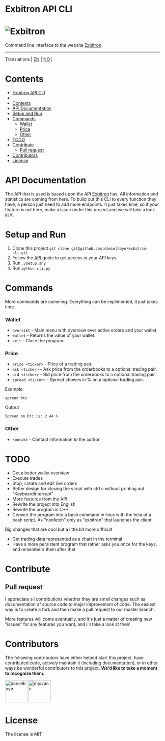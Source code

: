 # Exbitron API CLI

# ![Exbitron](https://cdn.discordapp.com/attachments/994252098571079740/1051226477875691660/image.png)

Command line interface to the website [Exbitron](https://www.exbitron.com/)

---

Translations | [EN](README.md) | [NO](README_NO.md) |

# Contents
- [Exbitron API CLI](#exbitron-api-cli)
- [](#)
- [Contents](#contents)
- [API Documentation](#api-documentation)
- [Setup and Run](#setup-and-run)
- [Commands](#commands)
    - [Wallet](#wallet)
    - [Price](#price)
    - [Other](#other)
- [TODO](#todo)
- [Contribute](#contribute)
  - [Pull request](#pull-request)
- [Contributors](#contributors)
- [License](#license)

# API Documentation

The API that is used is based upon the API [Exbitron](https://www.exbitron.com/kb/api.html) has. All information and statistics are coming from here. To build out this CLI to every function they have, a person just need to add more endpoints. It just takes time, so if your feature is not here, make a issue under this project and we will take a look at it.

# Setup and Run 

1. Clone this project `git clone git@github.com:danielboye/exbitron-cli.git`
2. Follow the [API](api.md) guide to get access to your API keys.
3. Run `./setup.shy`
4. Run `python cli.py`

# Commands

More commands are comming. Everything can be implimented, it just takes time. 

### Wallet
- `oversikt` - Main menu with overview over active orders and your wallet.
- `wallet` - Returns the value of your wallet. 
- `exit` - Close the program.

### Price

- `price <ticker>` - Price of a trading pair.
- `ask <ticker>` - Ask price from the orderbooks to a optional trading pair.
- `bid <ticker>` - Bid price from the orderbooks to a optional trading pair.
- `spread <ticker>` - Spread showes in % on a optional trading pair.

Example:


```shell
spread btc
```
Output

```shell
Spread on btc is: 2.44 %
```

### Other
- `kontakt` - Contact information to the author.

# TODO

- Get a better wallet overview
- Execute trades
- Stop, create and edit live orders
- Better design for closing the script with ctrl c without printing out "KeyboardInterrupt"
- More features from the API
- Rewrite the project into English
- Rewrite the program in C++
- Convert the program into a bash command in linux with the help of a bash script. As "neofetch" only as "exbitron" that launches the client

Big changes that are cool but a little bit more difficult

- Get trading data represented as a chart in the terminal 
- Have a more persistent program that rather asks you once for the keys, and remembers them after that

# Contribute

## Pull request

I appreciate all contributions whether they are small changes such as documentation of source code to major improvement of
code. The easiest way is to create a fork and then make a pull request to our master branch.

More features will come eventually, and it's just a matter of creating new "issues" for any features you want, and I'll take a look at them

# Contributors

The following contributors have either helped start this project, have contributed
code, actively maintain it (including documentation), or in other ways
be wonderful contributors to this project. **We'd like to take a moment to recognize them.**

[<img src="https://github.com/danielboye.png?size=72" alt="danielboye" width="72">](https://github.com/danielboye)
[<img src="https://github.com/mjovanc.png?size=72" alt="mjovanc" width="72">](https://github.com/mjovanc)

# License

The license is MIT
